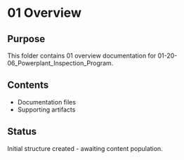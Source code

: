 # 01 Overview

## Purpose
This folder contains 01 overview documentation for 01-20-06_Powerplant_Inspection_Program.

## Contents
- Documentation files
- Supporting artifacts

## Status
Initial structure created - awaiting content population.
